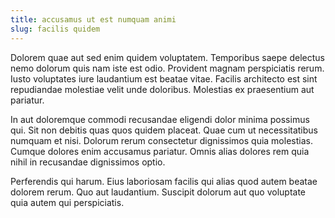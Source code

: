```yaml
---
title: accusamus ut est numquam animi
slug: facilis quidem
---
```


Dolorem quae aut sed enim quidem voluptatem. Temporibus saepe delectus nemo dolorum quis nam iste est odio. Provident magnam perspiciatis rerum. Iusto voluptates iure laudantium est beatae vitae. Facilis architecto est sint repudiandae molestiae velit unde doloribus. Molestias ex praesentium aut pariatur.

In aut doloremque commodi recusandae eligendi dolor minima possimus qui. Sit non debitis quas quos quidem placeat. Quae cum ut necessitatibus numquam et nisi. Dolorum rerum consectetur dignissimos quia molestias. Cumque dolores enim accusamus pariatur. Omnis alias dolores rem quia nihil in recusandae dignissimos optio.

Perferendis qui harum. Eius laboriosam facilis qui alias quod autem beatae dolorem rerum. Quo aut laudantium. Suscipit dolorum aut quo voluptate quia autem qui perspiciatis.
